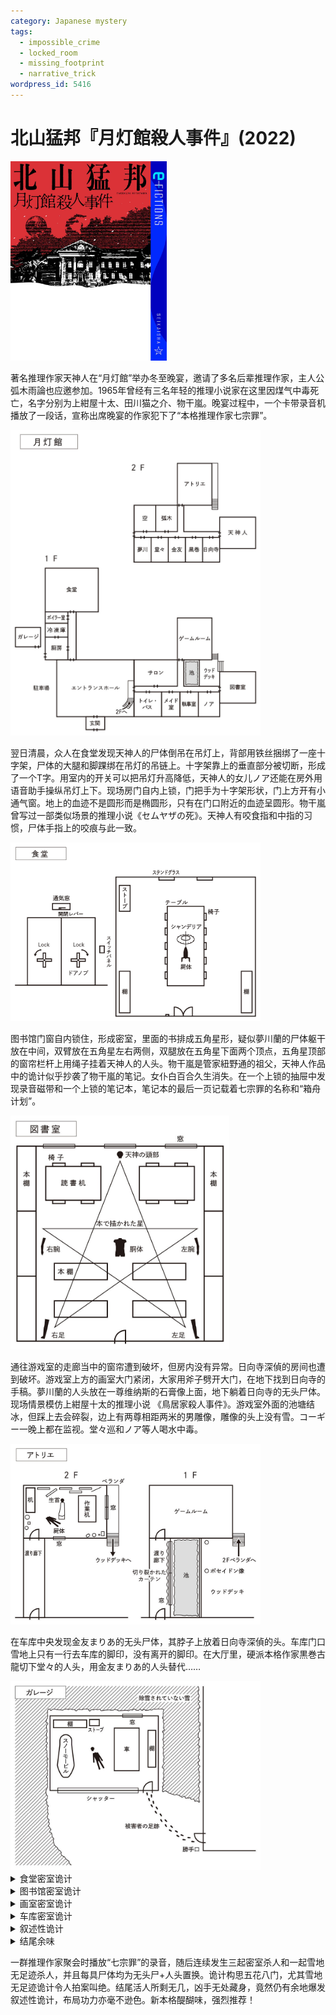 ```yaml
---
category: Japanese mystery
tags:
  - impossible_crime
  - locked_room
  - missing_footprint
  - narrative_trick
wordpress_id: 5416
---
```


# 北山猛邦『月灯館殺人事件』(2022)

<img src=images/2022_cover.jpg width=250/>

著名推理作家天神人在“月灯館”举办冬至晚宴，邀请了多名后辈推理作家，主人公弧木雨論也应邀参加。1965年曾经有三名年轻的推理小说家在这里因煤气中毒死亡，名字分别为上紺屋十太、田川猫之介、物干嵐。晚宴过程中，一个卡带录音机播放了一段话，宣称出席晚宴的作家犯下了“本格推理作家七宗罪”。

<img src=images/2022_floor_plan.jpg width=400/>

翌日清晨，众人在食堂发现天神人的尸体倒吊在吊灯上，背部用铁丝捆绑了一座十字架，尸体的大腿和脚踝绑在吊灯的吊链上。十字架靠上的垂直部分被切断，形成了一个T字。用室内的开关可以把吊灯升高降低，天神人的女儿ノア还能在房外用语音助手操纵吊灯上下。现场房门自内上锁，门把手为十字架形状，门上方开有小通气窗。地上的血迹不是圆形而是椭圆形，只有在门口附近的血迹呈圆形。物干嵐曾写过一部类似场景的推理小说《セムヤザの死》。天神人有咬食指和中指的习惯，尸体手指上的咬痕与此一致。

<img src=images/2022_cafeteria.jpg width=400/>

图书馆门窗自内锁住，形成密室，里面的书排成五角星形，疑似夢川蘭的尸体躯干放在中间，双臂放在五角星左右两侧，双腿放在五角星下面两个顶点，五角星顶部的窗帘栏杆上用绳子挂着天神人的人头。物干嵐是管家紐野通的祖父，天神人作品中的诡计似乎抄袭了物干嵐的笔记。女仆白百合久生消失。在一个上锁的抽屉中发现录音磁带和一个上锁的笔记本，笔记本的最后一页记载着七宗罪的名称和“箱舟计划”。

<img src=images/2022_library.jpg width=350/>

通往游戏室的走廊当中的窗帘遭到破坏，但房内没有异常。日向寺深偵的房间也遭到破坏。游戏室上方的画室大门紧闭，大家用斧子劈开大门，在地下找到日向寺的手稿。夢川蘭的人头放在一尊维纳斯的石膏像上面，地下躺着日向寺的无头尸体。现场情景模仿上紺屋十太的推理小说 《鳥居家殺人事件》。游戏室外面的池塘结冰，但踩上去会碎裂，边上有两尊相距两米的男雕像，雕像的头上没有雪。コーギー一晚上都在监视。堂々巡和ノア等人喝水中毒。

<img src=images/2022_drawing_room.jpg width=400/>

在车库中央发现金友まりあ的无头尸体，其脖子上放着日向寺深偵的头。车库门口雪地上只有一行去车库的脚印，没有离开的脚印。在大厅里，硬派本格作家黒巻古龍切下堂々的人头，用金友まりあ的人头替代……

<img src=images/2022_garage.jpg width=400/>

<details><summary>食堂密室诡计</summary>
凶手在门前支起第三个倒立十字架，用绳子挂在吊灯上，与门把手的左右两个十字架形成齿轮。凶手在外面用语音控制吊灯升起，地上的第三个十字架随之上升，转动“齿轮”将大门自内锁住。凶手将尸体绑在十字架上，是为了隐藏十字架的真正用途。凶手砍断十字架的上半截和和尸体的头部，是因为多出来的部分挡路，无法放在门把手下方。

<img src=images/2022_cafeteria_solution.jpg width=400/>
</details>

<details><summary>图书馆密室诡计</summary>
凶手用地上的书做成一个多米诺骨牌的延时装置，天神人的头垫在书上。人头下方的书翻倒之后人头掉落，拉动窗帘杆，将窗户锁上。

<img src=images/2022_library_solution.jpg width=400/>
</details>

<details><summary>画室密室诡计</summary>
凶手在走廊的窗帘两角上缝了绳子，缠在池塘对岸两尊雕像上的三叉戟上，形成一块篷布。凶手从二楼面向南面庭院的窗户走出，踩在篷布上关闭窗户，之后切碎窗帘，像钟摆一样荡回一楼走廊。凶手事后切碎窗帘、破坏房间、在地上撒手稿都是伪装。

<img src=images/2022_drawing_room_solution.jpg width=400/>
</details>

<details><summary>车库密室诡计</summary>
凶手把五个油桶底部挖空，上面盖上床单，连起来成为一条隧道，从锅炉房窗户通向车库后窗。晚上降雪量超过一米，将油桶完全覆盖。凶手背着金友进入车库，在车库将其杀死割头，换上日向寺的头，从窗户走雪底隧道离开，进入锅炉房后把出口用雪覆盖，然后加热车库，使车库屋顶上的雪落下，挡住隧道入口。

<img src=images/2022_garage_solution.jpg width=400/>
</details>

<details><summary>叙述性诡计</summary>
天神人杀死三名推理小说家，盗取三人的诡计构思，后来又陆续杀死了五名年轻推理作家。他在冬至之前杀人，是为了著作权能早一年过期。

凶手可以在下雪前准备隧道，可以穿上金友的鞋子，个头小能进入隧道，有机会在水中下毒，由此可推知凶手。凶手是女仆白百合久生，她一人分饰两角扮演推理作家夢川蘭。她两年前用笔名“夢川蘭”发表处女作，书后用了另一女子X的照片当作“作者近影”。她事先带了X的尸体藏在冷冻室，也即图书馆密室中的无头躯干和游戏室密室的人头。她说服管家与自己合作，但却暗中移动了雪地上用来标记路沿的雪柱，管家驱车离开时因此出事身亡。
</details>

<details><summary>结尾余味</summary>
白百合久生两年前用笔名“夢川蘭”出道，现在则改用“弧木雨論”。
</details>

一群推理作家聚会时播放“七宗罪”的录音，随后连续发生三起密室杀人和一起雪地无足迹杀人，并且每具尸体均为无头尸+人头置换。诡计构思五花八门，尤其雪地无足迹诡计令人拍案叫绝。结尾活人所剩无几，凶手无处藏身，竟然仍有余地爆发叙述性诡计，布局功力亦毫不逊色。新本格醍醐味，强烈推荐！